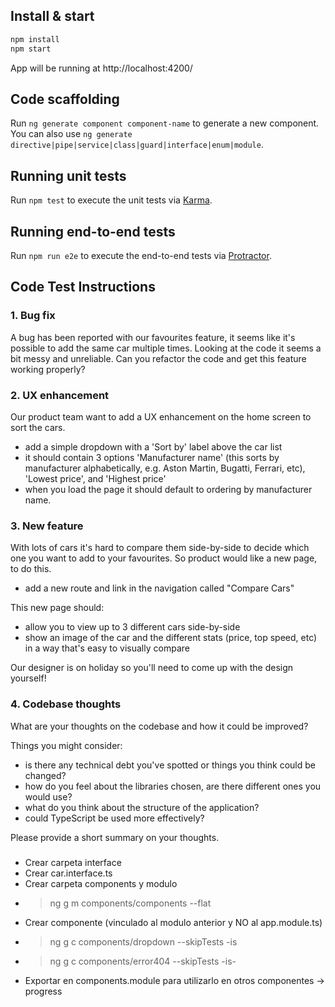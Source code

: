 ## Install & start

```bash
npm install
npm start
```

App will be running at http://localhost:4200/

## Code scaffolding

Run `ng generate component component-name` to generate a new component. You can also use `ng generate directive|pipe|service|class|guard|interface|enum|module`.

## Running unit tests

Run `npm test` to execute the unit tests via [Karma](https://karma-runner.github.io).

## Running end-to-end tests

Run `npm run e2e` to execute the end-to-end tests via [Protractor](http://www.protractortest.org/).

## Code Test Instructions

### 1. Bug fix
A bug has been reported with our favourites feature, it seems like it's possible to add the same car multiple times. Looking at the code it seems a bit messy and unreliable. Can you refactor the code and get this feature working properly?

### 2. UX enhancement
Our product team want to add a UX enhancement on the home screen to sort the cars. 

* add a simple dropdown with a 'Sort by' label above the car list 
* it should contain 3 options 'Manufacturer name' (this sorts by manufacturer alphabetically, e.g. Aston Martin, Bugatti, Ferrari, etc), 'Lowest price', and 'Highest price' 
* when you load the page it should default to ordering by manufacturer name.

### 3. New feature
With lots of cars it's hard to compare them side-by-side to decide which one you want to add to your favourites. So product would like a new page, to do this. 

* add a new route and link in the navigation called "Compare Cars"

This new page should: 

* allow you to view up to 3 different cars side-by-side 
* show an image of the car and the different stats (price, top speed, etc) in a way that's easy to visually compare

Our designer is on holiday so you'll need to come up with the design yourself! 

### 4. Codebase thoughts
What are your thoughts on the codebase and how it could be improved? 

Things you might consider: 

* is there any technical debt you've spotted or things you think could be changed? 
* how do you feel about the libraries chosen, are there different ones you would use? 
* what do you think about the structure of the application? 
* could TypeScript be used more effectively? 

Please provide a short summary on your thoughts.

###

- Crear carpeta interface
- Crear car.interface.ts
- Crear carpeta components y modulo
- >ng g m components/components --flat
- Crear componente (vinculado al modulo anterior y NO al app.module.ts)
- >ng g c components/dropdown --skipTests -is
- >ng g c components/error404 --skipTests -is-
- Exportar en components.module para utilizarlo en otros componentes -> progress